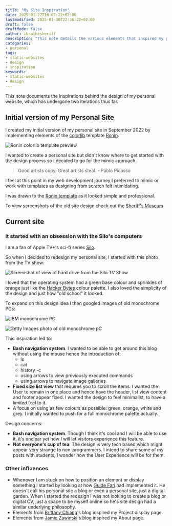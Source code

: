```yaml
---
title: "My Site Inspiration"
date: 2025-01-27T16:07:22+02:00
lastmodified: 2025-01-30T22:36:22+02:00
draft: false
draftMode: false
author: ibrathesheriff
description: "This note details the various elements that inspired my personal site."
categories:
- personal
tags:
- static-websites
- design
- inspiration
keywords:
- static-websites
- design
---
```

This note documents the inspirations behind the design of my personal website, which has undergone two iterations thus far.

## Initial version of my Personal Site
I created my initial version of my personal site in September 2022 by implementing elements of the [colorlib](https://colorlib.com/) template [Ronin](https://preview.colorlib.com/#ronin).

![Ronin colorlib template preview](/notes/personal/site/ronin-free-template.jpg)

I wanted to create a personal site but didn't know where to get started with the design process so I decided to go for the mimic approach.

> Good artists copy. Great artists steal. - Pablo Picasso

I feel at this point in my web development journey I preferred to mimic or work with templates as designing from scratch felt intimidating.

I was drawn to the [Ronin template](https://colorlib.com/wp/template/ronin/) as it looked simple and professional.

To view screenshots of the old site design check out the [Sheriff's Museum](/museum)

## Current site

### It started with an obsession with the Silo's computers
I am a fan of Apple TV+'s sci-fi series [Silo](https://tv.apple.com/us/show/silo/umc.cmc.3yksgc857px0k0rqe5zd4jice).

So when I decided to redesign my personal site, I started with this photo from the TV show:

![Screenshot of view of hard drive from the Silo TV Show](/notes/personal/site/silo-harddrive-screenshot.jpeg)

I loved that the operating system had a green base colour and sprinkles of orange just like the [Hacker Bytes](https://hackerbytes.hackthedegree.com/) colour palette. I also loved the simplicity of the design and just how "old school" it looked.

To expand on this design idea I then googled images of old monochrome PCs:

![IBM monochrome PC](/notes/personal/site/IBM_PC_5150.jpg)

![Getty Images photo of old monochrome pC](/notes/personal/site/gettyimages-monochrome-PC.jpg)

This inspiration led to:
+ **Bash navigation system**. I wanted to be able to get around this blog without using the mouse hence the introduction of:
    - ls
    - cat
    - history -c
    - using arrows to view previously executed commands
    - using arrows to navigate image galleries
+ **Fixed size list view** that requires you to scroll the items. I wanted the User to remain in one place and hence have the header, list view content and footer appear fixed. I wanted the design to feel minimalist, to have a *limited* feel to it.
+ A focus on using as few colours as possible: green, orange, white and grey. I initially wanted to push for a full monochrome palette actually.

Design concerns:
+ **Bash navigation system**. Though I think it's cool and I will be able to use it, it's unclear yet how I will let visitors experience this feature.
+ **Not everyone's cup of tea**. The design is very tech based which might appear very strange to non-programmers. I intend to share some of my posts with students, I wonder how the User Experience will be for them.

### Other influences
+ Whenever I am stuck on how to position an element or display something I started by looking at how [Guide Fari](https://guidefari.com/) had implemented it. He doesn't call his personal site a blog or even a personal site, just a digital garden. When I started the redesign I was not looking to create a blog or digital CV, just a space to be myself online so he's site design had a similar underlying philosophy.
+ Elements from [Brittany Chiang](https://brittanychiang.com/)'s blog inspired my Project display page.
+ Elements from [Jamie Zawinski](https://www.jwz.org/about.html)'s blog inspired my About page.